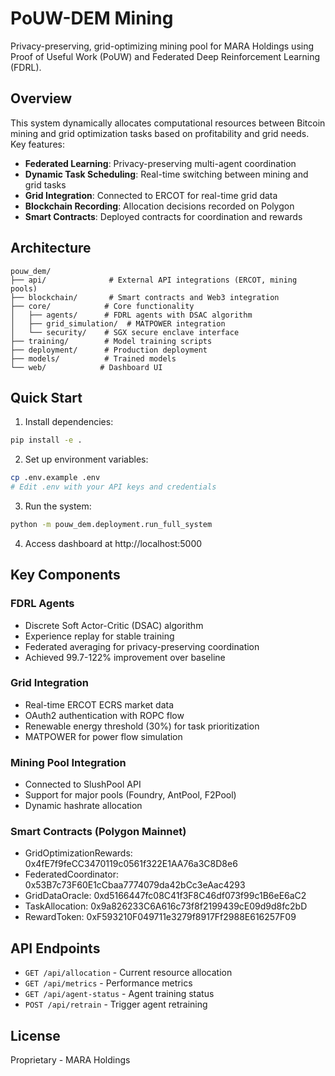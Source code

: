 # PoUW-DEM Mining

Privacy-preserving, grid-optimizing mining pool for MARA Holdings using Proof of Useful Work (PoUW) and Federated Deep Reinforcement Learning (FDRL).

## Overview

This system dynamically allocates computational resources between Bitcoin mining and grid optimization tasks based on profitability and grid needs. Key features:

- **Federated Learning**: Privacy-preserving multi-agent coordination
- **Dynamic Task Scheduling**: Real-time switching between mining and grid tasks
- **Grid Integration**: Connected to ERCOT for real-time grid data
- **Blockchain Recording**: Allocation decisions recorded on Polygon
- **Smart Contracts**: Deployed contracts for coordination and rewards

## Architecture

```
pouw_dem/
├── api/              # External API integrations (ERCOT, mining pools)
├── blockchain/       # Smart contracts and Web3 integration
├── core/            # Core functionality
│   ├── agents/      # FDRL agents with DSAC algorithm
│   ├── grid_simulation/  # MATPOWER integration
│   └── security/    # SGX secure enclave interface
├── training/        # Model training scripts
├── deployment/      # Production deployment
├── models/          # Trained models
└── web/            # Dashboard UI
```

## Quick Start

1. Install dependencies:
```bash
pip install -e .
```

2. Set up environment variables:
```bash
cp .env.example .env
# Edit .env with your API keys and credentials
```

3. Run the system:
```bash
python -m pouw_dem.deployment.run_full_system
```

4. Access dashboard at http://localhost:5000

## Key Components

### FDRL Agents
- Discrete Soft Actor-Critic (DSAC) algorithm
- Experience replay for stable training
- Federated averaging for privacy-preserving coordination
- Achieved 99.7-122% improvement over baseline

### Grid Integration
- Real-time ERCOT ECRS market data
- OAuth2 authentication with ROPC flow
- Renewable energy threshold (30%) for task prioritization
- MATPOWER for power flow simulation

### Mining Pool Integration
- Connected to SlushPool API
- Support for major pools (Foundry, AntPool, F2Pool)
- Dynamic hashrate allocation

### Smart Contracts (Polygon Mainnet)
- GridOptimizationRewards: 0x4fE7f9feCC3470119c0561f322E1AA76a3C8D8e6
- FederatedCoordinator: 0x53B7c73F60E1cCbaa7774079da42bCc3eAac4293
- GridDataOracle: 0xd5166447fc08C41f3F8C46df073f99c1B6eE6aC2
- TaskAllocation: 0x9a826233C6A616c73f8f2199439cE09d9d8fc2bD
- RewardToken: 0xF593210F049711e3279f8917Ff2988E616257F09

## API Endpoints

- `GET /api/allocation` - Current resource allocation
- `GET /api/metrics` - Performance metrics
- `GET /api/agent-status` - Agent training status
- `POST /api/retrain` - Trigger agent retraining

## License

Proprietary - MARA Holdings
